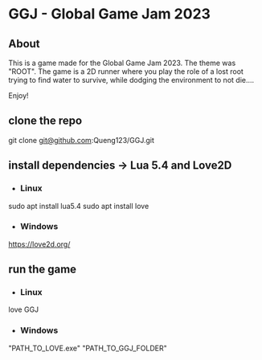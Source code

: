 # GGJ - Global Game Jam 2023

## About
This is a game made for the Global Game Jam 2023. The theme was "ROOT".
The game is a 2D runner where you play the role of a lost root trying to find water to survive, while dodging the environment to not die....

Enjoy!

## clone the repo
git clone git@github.com:Queng123/GGJ.git

## install dependencies -> Lua 5.4 and Love2D
* ### Linux
sudo apt install lua5.4
sudo apt install love

* ### Windows
https://love2d.org/


## run the game
* ### Linux
love GGJ

* ### Windows
"PATH_TO_LOVE.exe" "PATH_TO_GGJ_FOLDER"
